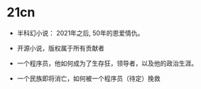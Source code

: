 # 21cn
- 半科幻小说： 2021年之后, 50年的恩爱情仇。
- 开源小说，版权属于所有贡献者

- 一个程序员，他如何成为了生存狂，领导者，以及他的政治生涯。
- 一个民族即将消亡，如何被一个程序员（待定）挽救

